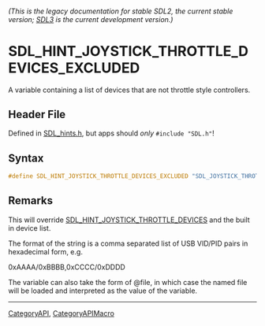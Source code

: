 ###### (This is the legacy documentation for stable SDL2, the current stable version; [SDL3](https://wiki.libsdl.org/SDL3/) is the current development version.)
# SDL_HINT_JOYSTICK_THROTTLE_DEVICES_EXCLUDED

A variable containing a list of devices that are not throttle style controllers.

## Header File

Defined in [SDL_hints.h](https://github.com/libsdl-org/SDL/blob/SDL2/include/SDL_hints.h), but apps should _only_ `#include "SDL.h"`!

## Syntax

```c
#define SDL_HINT_JOYSTICK_THROTTLE_DEVICES_EXCLUDED "SDL_JOYSTICK_THROTTLE_DEVICES_EXCLUDED"
```

## Remarks

This will override
[SDL_HINT_JOYSTICK_THROTTLE_DEVICES](SDL_HINT_JOYSTICK_THROTTLE_DEVICES)
and the built in device list.

The format of the string is a comma separated list of USB VID/PID pairs in
hexadecimal form, e.g.

0xAAAA/0xBBBB,0xCCCC/0xDDDD

The variable can also take the form of @file, in which case the named file
will be loaded and interpreted as the value of the variable.

----
[CategoryAPI](CategoryAPI), [CategoryAPIMacro](CategoryAPIMacro)

